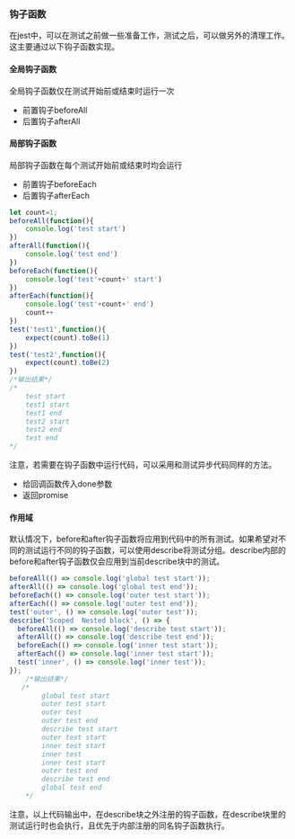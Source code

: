 ### 钩子函数

在jest中，可以在测试之前做一些准备工作，测试之后，可以做另外的清理工作。这主要通过以下钩子函数实现。

#### 全局钩子函数

全局钩子函数仅在测试开始前或结束时运行一次

- 前置钩子beforeAll
- 后置钩子afterAll

#### 局部钩子函数

局部钩子函数在每个测试开始前或结束时均会运行

- 前置钩子beforeEach
- 后置钩子afterEach

```javascript
let count=1;
beforeAll(function(){
    console.log('test start')
})
afterAll(function(){
    console.log('test end')
})
beforeEach(function(){
    console.log('test'+count+' start')
})
afterEach(function(){
    console.log('test'+count+' end')
    count++
})
test('test1',function(){
    expect(count).toBe(1)
})
test('test2',function(){
    expect(count).toBe(2)
})
/*输出结果*/
/*
	test start
	test1 start
	test1 end
	test2 start 
	test2 end 
	test end
*/
```

注意，若需要在钩子函数中运行代码，可以采用和测试异步代码同样的方法。

- 给回调函数传入done参数
- 返回promise

#### 作用域

默认情况下，before和after钩子函数将应用到代码中的所有测试。如果希望对不同的测试运行不同的钩子函数，可以使用describe将测试分组。describe内部的before和after钩子函数仅会应用到当前describe块中的测试。

```javascript
beforeAll(() => console.log('global test start'));
afterAll(() => console.log('global test end'));
beforeEach(() => console.log('outer test start'));
afterEach(() => console.log('outer test end'));
test('outer', () => console.log('outer test'));
describe('Scoped  Nested block', () => {
  beforeAll(() => console.log('describe test start'));
  afterAll(() => console.log('describe test end'));
  beforeEach(() => console.log('inner test start'));
  afterEach(() => console.log('inner test start'));
  test('inner', () => console.log('inner test'));
});
    /*输出结果*/
   /*
        global test start
        outer test start
        outer test
        outer test end
        describe test start
        outer test start
        inner test start
        inner test
        inner test start
        outer test end
        describe test end
        global test end
    */
```

注意，以上代码输出中，在describe块之外注册的钩子函数，在describe块里的测试运行时也会执行，且优先于内部注册的同名钩子函数执行。